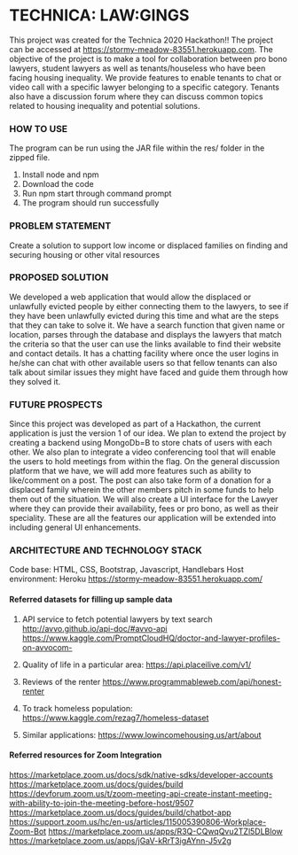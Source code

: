 # TECHNICA: LAW:GINGS


This project was created for the Technica 2020 Hackathon!!
The project can be accessed at https://stormy-meadow-83551.herokuapp.com.
The objective of the project is to make a tool for collaboration between pro bono lawyers, student lawyers as well as tenants/houseless who have been facing housing inequality. We provide features to enable tenants to chat or video call with a specific lawyer belonging to a specific category. Tenants also have a discussion forum where they can discuss common topics related to housing inequality and potential solutions. 

### HOW TO USE

The program can be run using the JAR file within the res/ folder in the zipped file.
1. Install node and npm
2. Download the code
3. Run npm start through command prompt
4. The program should run successfully

### PROBLEM STATEMENT
Create a solution to support low income or displaced families on finding and securing housing or other vital resources

### PROPOSED SOLUTION
We developed a web application that would allow the displaced or unlawfully evicted people by either connecting them to the lawyers, to see if they have been unlawfully evicted during this time and what are the steps that they can take to solve it. We have a search function that given name or location, parses through the database and displays the lawyers that match the criteria so that the user can use the links available to find their website and contact details. It has a chatting facility where once the user logins in he/she can chat with other available users so that fellow tenants can also talk about similar issues they might have faced and guide them through how they solved it. 

### FUTURE PROSPECTS

Since this project was developed as part of a Hackathon, the current application is just the version 1 of our idea. We plan to extend the project by creating a 
backend using MongoDb=B to store chats of users with each other. We also plan to integrate a video conferencing tool that will enable 
the users to hold meetings from within the flag. On the general discussion platform that we have, we will add more features such as ability to like/comment on a post.
The post can also take form of a donation for a displaced family wherein the other members pitch in some funds to help them out of the situation.
We will also create a UI interface for the Lawyer where they can provide their availability, fees or pro bono, as well as their speciality.
These are all the features our application will be extended into including general UI enhancements. 

### ARCHITECTURE AND TECHNOLOGY STACK
Code base: HTML, CSS, Bootstrap, Javascript, Handlebars
Host environment: Heroku https://stormy-meadow-83551.herokuapp.com/


#### Referred datasets for filling up sample data
1. API service to fetch potential lawyers by text search http://avvo.github.io/api-doc/#avvo-api
https://www.kaggle.com/PromptCloudHQ/doctor-and-lawyer-profiles-on-avvocom-

2. Quality of life in a particular area:
https://api.placeilive.com/v1/

3. Reviews of the renter
https://www.programmableweb.com/api/honest-renter

4. To track homeless population:
https://www.kaggle.com/rezag7/homeless-dataset

5. Similar applications:
https://www.lowincomehousing.us/art/about



#### Referred resources for Zoom Integration
https://marketplace.zoom.us/docs/sdk/native-sdks/developer-accounts
https://marketplace.zoom.us/docs/guides/build
https://devforum.zoom.us/t/zoom-meeting-api-create-instant-meeting-with-ability-to-join-the-meeting-before-host/9507
https://marketplace.zoom.us/docs/guides/build/chatbot-app
https://support.zoom.us/hc/en-us/articles/115005390806-Workplace-Zoom-Bot
https://marketplace.zoom.us/apps/R3Q-CQwqQvu2TZl5DLBlow
https://marketplace.zoom.us/apps/jGaV-kRrT3igAYnn-J5v2g
